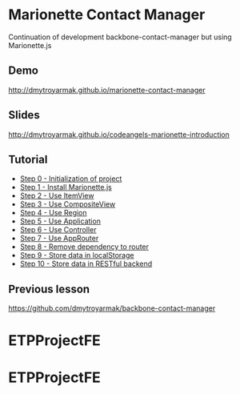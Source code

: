 Marionette Contact Manager
========================

Continuation of development backbone-contact-manager but using Marionette.js

## Demo
http://dmytroyarmak.github.io/marionette-contact-manager

## Slides
http://dmytroyarmak.github.io/codeangels-marionette-introduction

## Tutorial
- [Step 0 - Initialization of project](https://github.com/dmytroyarmak/marionette-contact-manager/releases/tag/step-0)
- [Step 1 - Install Marionette.js](https://github.com/dmytroyarmak/marionette-contact-manager/releases/tag/step-1)
- [Step 2 - Use ItemView](https://github.com/dmytroyarmak/marionette-contact-manager/releases/tag/step-2)
- [Step 3 - Use CompositeView](https://github.com/dmytroyarmak/marionette-contact-manager/releases/tag/step-3)
- [Step 4 - Use Region](https://github.com/dmytroyarmak/marionette-contact-manager/releases/tag/step-4)
- [Step 5 - Use Application](https://github.com/dmytroyarmak/marionette-contact-manager/releases/tag/step-5)
- [Step 6 - Use Controller](https://github.com/dmytroyarmak/marionette-contact-manager/releases/tag/step-6)
- [Step 7 - Use AppRouter](https://github.com/dmytroyarmak/marionette-contact-manager/releases/tag/step-7)
- [Step 8 - Remove dependency to router](https://github.com/dmytroyarmak/marionette-contact-manager/releases/tag/step-8)
- [Step 9 - Store data in localStorage](https://github.com/dmytroyarmak/marionette-contact-manager/releases/tag/step-9)
- [Step 10 - Store data in RESTful backend ](https://github.com/dmytroyarmak/marionette-contact-manager/releases/tag/step-10)

## Previous lesson
https://github.com/dmytroyarmak/backbone-contact-manager
# ETPProjectFE
# ETPProjectFE
